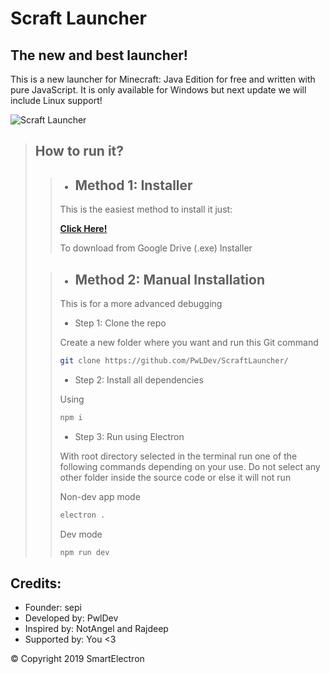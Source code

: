 # Scraft Launcher
## The new and best launcher!

This is a new launcher for Minecraft: Java Edition for free and written with pure JavaScript.
It is only available for Windows but next update we will include Linux support!

![Scraft Launcher](/src/assets/icon.ico)

> ## How to run it?
>
>
>> - ## Method 1: Installer
>> 
>> This is the easiest method to install it just:
>>
>> **[Click Here!](https://drive.google.com/u/0/uc?id=1ZEORaaPNE3gewjmCyKzug4luTaoNwSq2&export=download)**
>>
>> To download from Google Drive (.exe) Installer
>
>> - ## Method 2: Manual Installation
>>
>> This is for a more advanced debugging
>>
>> - Step 1: Clone the repo
>>
>> Create a new folder where you want and run this Git command
>> ```sh
>> git clone https://github.com/PwLDev/ScraftLauncher/
>> ```
>> 
>> - Step 2: Install all dependencies
>>
>> Using
>> ```sh
>> npm i
>> ```
>>
>> - Step 3: Run using Electron
>>
>> With root directory selected in the terminal run one of the following commands depending on your use. Do not select any other folder inside the source code or else it will not run
>>
>> Non-dev app mode
>> ```sh
>> electron .
>> ```
>> Dev mode
>> ```sh
>> npm run dev
>> ```
>> 

## Credits:
- Founder: sepi
- Developed by: PwlDev
- Inspired by: NotAngel and Rajdeep
- Supported by: You <3

© Copyright 2019 SmartElectron
